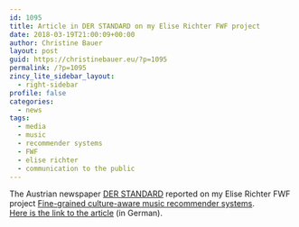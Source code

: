 ```yaml
---
id: 1095
title: Article in DER STANDARD on my Elise Richter FWF project
date: 2018-03-19T21:00:09+00:00
author: Christine Bauer
layout: post
guid: https://christinebauer.eu/?p=1095
permalink: /?p=1095
zincy_lite_sidebar_layout:
  - right-sidebar
profile: false
categories:
  - news
tags:
  - media
  - music
  - recommender systems
  - FWF
  - elise richter
  - communication to the public
---
```

The Austrian newspaper <a href="https://derstandard.at" rel="noopener noreferrer" target="_blank">DER STANDARD</a> reported on my Elise Richter FWF project <a href="https://www.jku.at/index.php?id=13584&#038;L=1" rel="noopener noreferrer" target="_blank">Fine-grained culture-aware music recommender systems</a>.  
<a href="https://derstandard.at/2000076071328/Die-Qual-der-Musikwahl" rel="noopener noreferrer" target="_blank">Here is the link to the article</a> (in German).